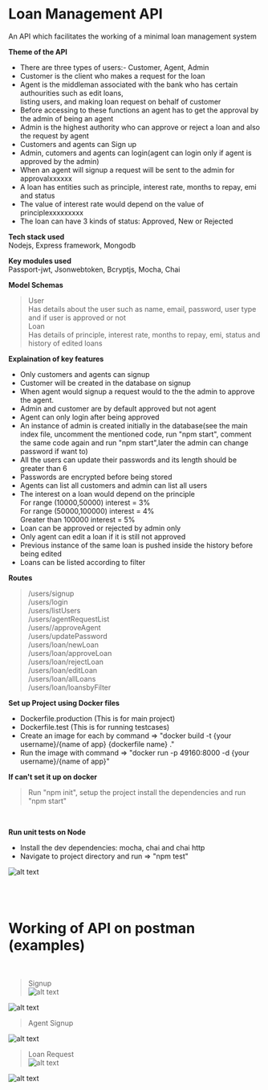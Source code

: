# Loan Management API
An API which facilitates the working of a minimal loan management system

**Theme of the API**
- There are three types of users:- Customer, Agent, Admin<br/>
- Customer is the client who makes a request for the loan<br/>
- Agent is the middleman associated with the bank who has certain authourities such as edit loans,<br/>
  listing users, and making loan request on behalf of customer<br/>
- Before accessing to these functions an agent has to get the approval by the admin of being an agent<br/>
- Admin is the highest authority who can approve or reject a loan and also the request by agent<br/>
- Customers and agents can Sign up<br/>
- Admin, cutomers and agents can login(agent can login only if agent is approved by the admin)<br/>
- When an agent will signup a request will be sent to the admin for approvalxxxxxx<br/>
- A loan has entities such as principle, interest rate, months to repay, emi and status<br/>
- The value of interest rate would depend on the value of principlexxxxxxxxx<br/>
- The loan can have 3 kinds of status: Approved, New or Rejected

**Tech stack used**<br/>
  Nodejs, Express framework, Mongodb

**Key modules used**<br>
  Passport-jwt, Jsonwebtoken, Bcryptjs, Mocha, Chai   

**Model Schemas**
> User<br/>
  Has details about the user such as name, email, password, user type and if user is approved or not<br/>
 >Loan<br/> 
  Has details of principle, interest rate, months to repay, emi, status and history of edited loans

**Explaination of key features**

- Only customers and agents can signup<br/>
- Customer will be created in the database on signup<br>
- When agent would signup a request would to the the admin to approve the agent.
- Admin and customer are by default approved but not agent<br>
- Agent can only login after being approved<br>
- An instance of admin is created initially in the database(see the main index file, uncomment the mentioned code, run "npm start", comment the same code again and run "npm start",later the admin can change password if want to)<br>
- All the users can update their passwords and its length should be greater than 6<br>
- Passwords are encrypted before being stored<br>
- Agents can list all customers and admin can list all users<br>
- The interest on a loan would depend on the principle<br/>
  For range (10000,50000) interest = 3%<br/> 
  For range (50000,100000) interest = 4% <br/>
  Greater than 100000 interest = 5%<br/>
- Loan can be approved or rejected by admin only<br/>
- Only agent can edit a loan if it is still not approved<br/>
- Previous instance of the same loan is pushed inside the history before being edited<br>
- Loans can be listed according to filter


**Routes**

> /users/signup<br />
> /users/login<br />
> /users/listUsers<br />
> /users/agentRequestList<br />
> /users//approveAgent<br />
> /users/updatePassword<br />
> /users/loan/newLoan<br />
> /users/loan/approveLoan<br />
> /users/loan/rejectLoan<br />
> /users/loan/editLoan<br />
> /users/loan/allLoans<br />
> /users/loan/loansbyFilter<br />


**Set up Project using Docker files**

- Dockerfile.production (This is for main project)<br/>
- Dockerfile.test (This is for running testcases)<br/>
- Create an image for each by command => "docker build -t  {your username}/{name of app} {dockerfile name} ."<br/>
- Run the image with command => "docker run -p 49160:8000 -d {your username}/{name of app}"

**If can't set it up on docker**
> Run "npm init", setup the project install the dependencies and run "npm start"
<br>

**Run unit tests on Node**
- Install the dev dependencies: mocha, chai and chai http<br/>
- Navigate to project directory and run => "npm test"

![alt text](https://github.com/muneeb21/loan-management-system/blob/master/screenshots/ss1.png?raw=true)

<br>
<br/>

# Working of API on postman (examples)

<br/>

> Signup<br/>
![alt text](https://github.com/muneeb21/loan-management-system/blob/master/screenshots/ss2.png?raw=true)<br/>

![alt text](https://github.com/muneeb21/loan-management-system/blob/master/screenshots/ss3.png?raw=true)<br/>


>Agent Signup<br/>

![alt text](https://github.com/muneeb21/loan-management-system/blob/master/screenshots/ss4.png?raw=true)<br/>


>Loan Request<br>
![alt text](https://github.com/muneeb21/loan-management-system/blob/master/screenshots/ss5.png?raw=true)<br/>

![alt text](https://github.com/muneeb21/loan-management-system/blob/master/screenshots/ss6.png?raw=true)
